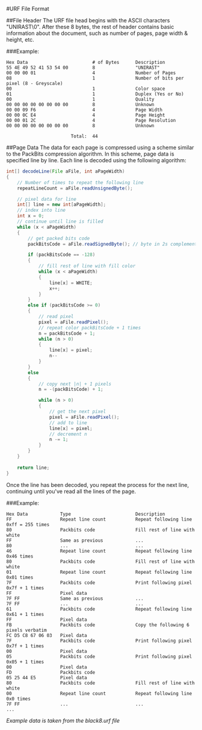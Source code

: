 #URF File Format

##File Header
The URF file head begins with the ASCII characters "UNIRAST\0". After these 8 bytes, the rest of header contains basic information about the document, such as number of pages, page width & height, etc.

###Example:

```
Hex Data						# of Bytes		Description
55 4E 49 52 41 53 54 00			8				"UNIRAST"
00 00 00 01 					4				Number of Pages
08 								1				Number of bits per pixel (8 - Greyscale)
00 								1				Color space
01 								1				Duplex (Yes or No)
00 								1				Quality
00 00 00 00 00 00 00 00 		8				Unknown
00 00 09 F6 					4				Page Width
00 00 0C E4 					4				Page Height
00 00 01 2C 					4				Page Resolution
00 00 00 00 00 00 00 00			8				Unknown

						Total:	44
```
						
##Page Data
The data for each page is compressed using a scheme similar to the PackBits compression algorithm. In this scheme, page data is specified line by line. Each line is decoded using the following algorithm:

````java
int[] decodeLine(File aFile, int aPageWidth)
{
	// Number of times to repeat the following line
	repeatLineCount = aFile.readUnsignedByte();

	// pixel data for line
	int[] line = new int[aPageWidth];
	// index into line
	int x = 0;
	// continue until line is filled
	while (x < aPageWidth)
	{
		// get packed bits code
		packBitsCode = aFile.readSignedByte(); // byte in 2s complement

		if (packBitsCode == -128)
		{
			// fill rest of line with fill color
			while (x < aPageWidth)
			{
				line[x] = WHITE;
				x++;
			}
		}
		else if (packBitsCode >= 0)
		{
			// read pixel
			pixel = aFile.readPixel();
			// repeat color packBitsCode + 1 times
			n = packBitsCode + 1;
			while (n > 0)
			{
				line[x] = pixel;
				n--
			}
		}
		else
		{
			// copy next |n| + 1 pixels
			n = -(packBitsCode) + 1;

			while (n > 0)
			{
				// get the next pixel
				pixel = aFile.readPixel();
				// add to line
				line[x] = pixel;
				// decrement n
				n -= 1;
			}
		}
	}
	
	return line;
}
````
	
Once the line has been decoded, you repeat the process for the next line, continuing until you've read all the lines of the page.

###Example:

```
Hex Data			Type						Description
FF 					Repeat line	count			Repeat following line 0xff = 255 times
80 					Packbits code				Fill rest of line with white
FF 					Same as previous			...
80 					...							...
46 					Repeat line count			Repeat following line 0x46 times
80 					Packbits code				Fill rest of line with white
01					Repeat line count			Repeat following line 0x01 times 
7F					Packbits code				Print following pixel 0x7f + 1 times 
FF					Pixel data					
7F FF				Same as previous			...
7F FF 				...							...
61					Packbits code				Repeat following line 0x61 + 1 times
FF				 	Pixel data
FB					Packbits code				Copy the following 6 pixels verbatim
FC D5 C8 67 06 03 	Pixel data
7F 					Packbits code				Print following pixel 0x7f + 1 times
00 					Pixel data
05 					Packbits code				Print following pixel 0x05 + 1 times
00 					Pixel data
FD 					Packbits code
05 25 44 E5 		Pixel data
80 					Packbits code				Fill rest of line with white
00 					Repeat line	count			Repeat following line 0x0 times
7F FF 				...							...
...
```

*Example data is taken from the black8.urf file*
